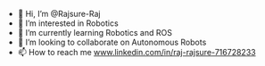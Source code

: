 - 👋 Hi, I’m @Rajsure-Raj
- 👀 I’m interested in Robotics
- 🌱 I’m currently learning Robotics and ROS
- 💞️ I’m looking to collaborate on Autonomous Robots
- 📫 How to reach me www.linkedin.com/in/raj-rajsure-716728233
<!---
Rajsure-Raj/Rajsure-Raj is a ✨ special ✨ repository because its `README.md` (this file) appears on your GitHub profile.
You can click the Preview link to take a look at your changes.
--->
